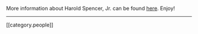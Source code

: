 More information about Harold Spencer, Jr. can be found [here](https://github.com/eucalyptus/eucalyptus/wiki/Harold-Spencer-Jr.).  Enjoy!


*****

[[category.people]]